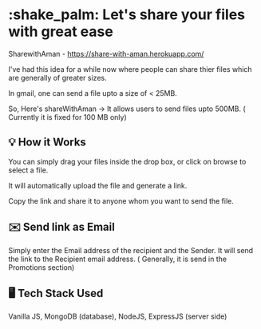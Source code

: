 # :shake_palm: Let's share your files with great ease

SharewithAman - https://share-with-aman.herokuapp.com/

I've had this idea for a while now where people can share thier files which are generally of greater sizes.

In gmail, one can send a file upto a size of < 25MB.

So, Here's shareWithAman -> It allows users to send files upto 500MB. ( Currently it is fixed for 100 MB only)

## :bulb: How it Works

You can simply drag your files inside the drop box, or click on browse to select a file.

It will automatically upload the file and generate a link.

Copy the link and share it to anyone whom you want to send the file.

## :envelope: Send link as Email

Simply enter the Email address of the recipient and the Sender. It will send the link to the Recipient email address. ( Generally, it is send in the Promotions section)

## :desktop_computer: Tech Stack Used

Vanilla JS, MongoDB (database), NodeJS, ExpressJS (server side)
